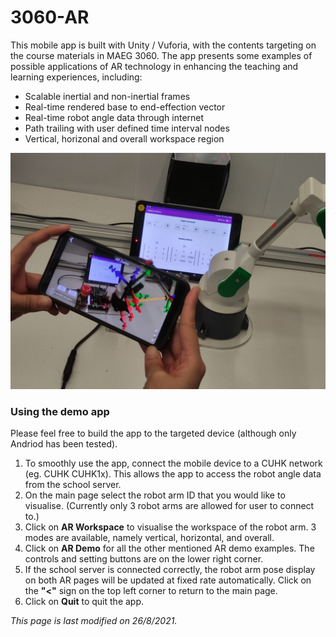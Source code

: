 # 3060-AR
This mobile app is built with Unity / Vuforia, with the contents targeting on the course materials in MAEG 3060. The app presents some examples of possible applications of AR technology in enhancing the teaching and learning experiences, including:

* Scalable inertial and non-inertial frames
* Real-time rendered base to end-effection vector
* Real-time robot angle data through internet
* Path trailing with user defined time interval nodes
* Vertical, horizonal and overall workspace region

![Mobile App User](/ARdemo.jpeg)

### Using the demo app
Please feel free to build the app to the targeted device (although only Andriod has been tested).

1. To smoothly use the app, connect the mobile device to a CUHK network (eg. CUHK CUHK1x). This allows the app to access the robot angle data from the school server.
2. On the main page select the robot arm ID that you would like to visualise. (Currently only 3 robot arms are allowed for user to connect to.)
3. Click on **AR Workspace** to visualise the workspace of the robot arm. 3 modes are available, namely vertical, horizontal, and overall.
4. Click on **AR Demo** for all the other mentioned AR demo examples. The controls and setting buttons are on the lower right corner.
5. If the school server is connected correctly, the robot arm pose display on both AR pages will be updated at fixed rate automatically. Click on the **"<"** sign on the top left corner to return to the main page.
6. Click on **Quit** to quit the app.

*This page is last modified on 26/8/2021.*
